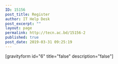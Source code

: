 ```yaml
---
ID: 15156
post_title: Register
author: IT Help Desk
post_excerpt: ""
layout: page
permalink: http://tecn.ac.bd/15156-2
published: true
post_date: 2019-03-31 09:25:19
---
```

<!-- wp:shortcode -->
[gravityform id="6" title="false" description="false"]
<!-- /wp:shortcode -->

<!-- wp:paragraph -->
<p></p>
<!-- /wp:paragraph -->